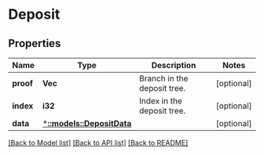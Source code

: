 # Deposit

## Properties

Name | Type | Description | Notes
------------ | ------------- | ------------- | -------------
**proof** | **Vec<String>** | Branch in the deposit tree. | [optional] 
**index** | **i32** | Index in the deposit tree. | [optional] 
**data** | [***::models::DepositData**](DepositData.md) |  | [optional] 

[[Back to Model list]](../README.md#documentation-for-models) [[Back to API list]](../README.md#documentation-for-api-endpoints) [[Back to README]](../README.md)



